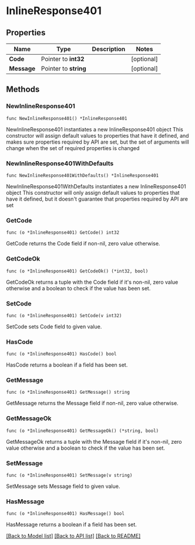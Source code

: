 # InlineResponse401

## Properties

Name | Type | Description | Notes
------------ | ------------- | ------------- | -------------
**Code** | Pointer to **int32** |  | [optional] 
**Message** | Pointer to **string** |  | [optional] 

## Methods

### NewInlineResponse401

`func NewInlineResponse401() *InlineResponse401`

NewInlineResponse401 instantiates a new InlineResponse401 object
This constructor will assign default values to properties that have it defined,
and makes sure properties required by API are set, but the set of arguments
will change when the set of required properties is changed

### NewInlineResponse401WithDefaults

`func NewInlineResponse401WithDefaults() *InlineResponse401`

NewInlineResponse401WithDefaults instantiates a new InlineResponse401 object
This constructor will only assign default values to properties that have it defined,
but it doesn't guarantee that properties required by API are set

### GetCode

`func (o *InlineResponse401) GetCode() int32`

GetCode returns the Code field if non-nil, zero value otherwise.

### GetCodeOk

`func (o *InlineResponse401) GetCodeOk() (*int32, bool)`

GetCodeOk returns a tuple with the Code field if it's non-nil, zero value otherwise
and a boolean to check if the value has been set.

### SetCode

`func (o *InlineResponse401) SetCode(v int32)`

SetCode sets Code field to given value.

### HasCode

`func (o *InlineResponse401) HasCode() bool`

HasCode returns a boolean if a field has been set.

### GetMessage

`func (o *InlineResponse401) GetMessage() string`

GetMessage returns the Message field if non-nil, zero value otherwise.

### GetMessageOk

`func (o *InlineResponse401) GetMessageOk() (*string, bool)`

GetMessageOk returns a tuple with the Message field if it's non-nil, zero value otherwise
and a boolean to check if the value has been set.

### SetMessage

`func (o *InlineResponse401) SetMessage(v string)`

SetMessage sets Message field to given value.

### HasMessage

`func (o *InlineResponse401) HasMessage() bool`

HasMessage returns a boolean if a field has been set.


[[Back to Model list]](../README.md#documentation-for-models) [[Back to API list]](../README.md#documentation-for-api-endpoints) [[Back to README]](../README.md)


